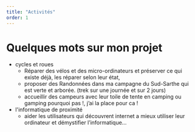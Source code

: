 ```yaml
---
title: "Activités"
order: 1
---
```

# Quelques mots sur mon projet
- cycles et roues
	- Réparer des vélos et des micro-ordinateurs et préserver ce qui existe déjà, les réparer selon leur état,
	- proposer des Randonnées dans ma campagne du Sud-Sarthe qui est verte et arborée. (trek sur une journée et sur 2 jours)
	- accueillir des campeurs avec leur toile de tente en camping ou gamping pourquoi pas !, j’ai la place pour ca !
- l'informatique de proximité
 	- aider les utilisateurs qui découvrent internet a mieux utiliser leur ordinateur et démystifier l’informatique... 